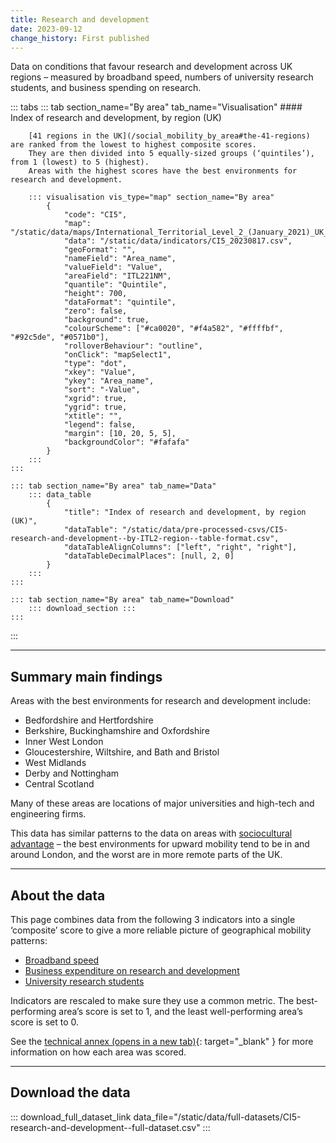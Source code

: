 ```yaml
---
title: Research and development
date: 2023-09-12
change_history: First published
---
```


Data on conditions that favour research and development across UK regions – measured by broadband speed,
numbers of university research students, and business spending on research.

::: tabs
    ::: tab section_name="By area" tab_name="Visualisation"
        #### Index of research and development, by region (UK)

        [41 regions in the UK](/social_mobility_by_area#the-41-regions) are ranked from the lowest to highest composite scores.
        They are then divided into 5 equally-sized groups (‘quintiles’), from 1 (lowest) to 5 (highest).
        Areas with the highest scores have the best environments for research and development.

        ::: visualisation vis_type="map" section_name="By area"
            {
                "code": "CI5",
                "map": "/static/data/maps/International_Territorial_Level_2_(January_2021)_UK_BUC.json",
                "data": "/static/data/indicators/CI5_20230817.csv",
                "geoFormat": "",
                "nameField": "Area_name",
                "valueField": "Value",
                "areaField": "ITL221NM",
                "quantile": "Quintile",
                "height": 700,
                "dataFormat": "quintile",
                "zero": false,
                "background": true,
                "colourScheme": ["#ca0020", "#f4a582", "#ffffbf", "#92c5de", "#0571b0"],
                "rolloverBehaviour": "outline",
                "onClick": "mapSelect1",
                "type": "dot",
                "xkey": "Value",
                "ykey": "Area_name",
                "sort": "-Value",
                "xgrid": true,
                "ygrid": true,
                "xtitle": "",
                "legend": false,
                "margin": [10, 20, 5, 5],
                "backgroundColor": "#fafafa"
            }
        :::
    :::

    ::: tab section_name="By area" tab_name="Data"
        ::: data_table
            {
                "title": "Index of research and development, by region (UK)",
                "dataTable": "/static/data/pre-processed-csvs/CI5-research-and-development--by-ITL2-region--table-format.csv",
                "dataTableAlignColumns": ["left", "right", "right"],
                "dataTableDecimalPlaces": [null, 2, 0]
            }
        :::
    :::

    ::: tab section_name="By area" tab_name="Download"
        ::: download_section :::
    :::
:::

---

## Summary main findings
Areas with the best environments for research and development include:

* Bedfordshire and Hertfordshire
* Berkshire, Buckinghamshire and Oxfordshire
* Inner West London
* Gloucestershire, Wiltshire, and Bath and Bristol
* West Midlands
* Derby and Nottingham
* Central Scotland

Many of these areas are locations of major universities and high-tech and engineering firms.

This data has similar patterns to the data on areas with
[sociocultural advantage](/drivers_of_social_mobility/composite_indices/socio-cultural_advantage)
– the best environments for upward mobility tend to be in and around London, and the worst are in more remote parts of the UK.

---

## About the data
This page combines data from the following 3 indicators into a single ‘composite’ score to give a more
reliable picture of geographical mobility patterns:

* [Broadband speed](/drivers_of_social_mobility/research_and_development_environment/broadband_speed)
* [Business expenditure on research and development](/drivers_of_social_mobility/research_and_development_environment/business_spending_on_research_and_development)
* [University research students](/drivers_of_social_mobility/research_and_development_environment/university_research_students)

Indicators are rescaled to make sure they use a common metric.
The best-performing area’s score is set to 1, and the least well-performing area’s score is set to 0.

See the [technical annex (opens in a new tab)](https://www.gov.uk/government/publications/state-of-the-nation-2023-people-and-places/technical-annex#composite-indices-methodology){: target="_blank" }
for more information on how each area was scored.

---

## Download the data

::: download_full_dataset_link data_file="/static/data/full-datasets/CI5-research-and-development--full-dataset.csv" :::
